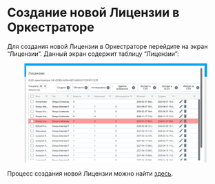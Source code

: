 # Создание новой Лицензии в Оркестраторе

Для создания новой Лицензии в Оркестраторе перейдите на экран “Лицензии”. Данный экран содержит таблицу “Лицензии”:

<figure><img src="../../../.gitbook/assets/изображение (85).png" alt=""><figcaption></figcaption></figure>

Процесс создания новой Лицензии можно найти [здесь](../../../licenzii/upravlenie-licenziyami-sherpa-rpa-cherez-sherpa-orchestrator.md).
